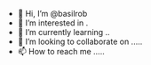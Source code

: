 - 👋 Hi, I’m @basilrob 
- 👀 I’m interested in .
- 🌱 I’m currently learning ..
- 💞️ I’m looking to collaborate on .....
- 📫 How to reach me .....

<!---
basilrob/basilrob is a ✨ special ✨ repository because its `README.md` (this file) appears on your GitHub profile.
You can click the Preview link to take a look at your changes.
--->
